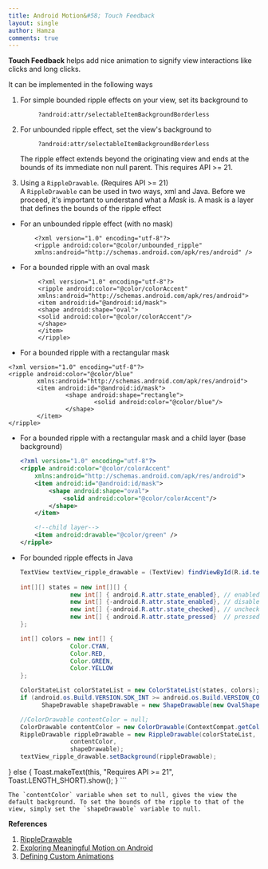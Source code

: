 ```yaml
---
title: Android Motion&#58; Touch Feedback
layout: single
author: Hamza
comments: true
---
```


**Touch Feedback** helps add nice animation to signify view interactions like clicks and long clicks.

It can be implemented in the following ways

1. For simple bounded ripple effects on your view, set its background to
 
			?android:attr/selectableItemBackgroundBorderless
   
2. For unbounded ripple effect, set the view's background to  

			?android:attr/selectableItemBackgroundBorderless
		
	 The ripple effect extends beyond the originating view and ends at the bounds of its immediate non null parent. 
   This requires API >= 21.
3. Using a `RippleDrawable`. (Requires API >= 21)  
    A `RippleDrawable` can be used in two ways, xml and Java.
    Before we proceed, it's important to understand what a _Mask_ is. A mask is a layer that defines the bounds of the ripple effect

  * For an unbounded ripple effect (with no mask)

			<?xml version="1.0" encoding="utf-8"?>
			<ripple android:color="@color/unbounded_ripple"
			xmlns:android="http://schemas.android.com/apk/res/android" />
		
 * For a bounded ripple with an oval mask
 
			<?xml version="1.0" encoding="utf-8"?>
			<ripple android:color="@color/colorAccent"
			xmlns:android="http://schemas.android.com/apk/res/android">
			<item android:id="@android:id/mask">
			<shape android:shape="oval">
			<solid android:color="@color/colorAccent"/>
			</shape>
			</item>
			</ripple>


  * For a bounded ripple with a rectangular mask
```
<?xml version="1.0" encoding="utf-8"?>
<ripple android:color="@color/blue"
		xmlns:android="http://schemas.android.com/apk/res/android">
		<item android:id="@android:id/mask">
				<shape android:shape="rectangle">
						<solid android:color="@color/blue"/>
				</shape>
		</item>
</ripple>
```
      
  * For a bounded ripple with a rectangular mask and a child layer (base background)
      ```xml
      <?xml version="1.0" encoding="utf-8"?>
      <ripple android:color="@color/colorAccent"
          xmlns:android="http://schemas.android.com/apk/res/android">
          <item android:id="@android:id/mask">
              <shape android:shape="oval">
                  <solid android:color="@color/colorAccent"/>
              </shape>
          </item>

          <!--child layer-->
          <item android:drawable="@color/green" />
      </ripple>
      ```

 *  For bounded ripple effects in Java
      ```java
      TextView textView_ripple_drawable = (TextView) findViewById(R.id.textView_ripple_drawable_java);
              
	int[][] states = new int[][] {
					new int[] { android.R.attr.state_enabled}, // enabled
					new int[] {-android.R.attr.state_enabled}, // disabled
					new int[] {-android.R.attr.state_checked}, // unchecked
					new int[] { android.R.attr.state_pressed}  // pressed
	};

	int[] colors = new int[] {
					Color.CYAN,
					Color.RED,
					Color.GREEN,
					Color.YELLOW
	};

	ColorStateList colorStateList = new ColorStateList(states, colors);
	if (android.os.Build.VERSION.SDK_INT >= android.os.Build.VERSION_CODES.LOLLIPOP) {
			ShapeDrawable shapeDrawable = new ShapeDrawable(new OvalShape());

	//ColorDrawable contentColor = null;
	ColorDrawable contentColor = new ColorDrawable(ContextCompat.getColor(this,R.color.grey));
	RippleDrawable rippleDrawable = new RippleDrawable(colorStateList,
					contentColor,
					shapeDrawable);
	textView_ripple_drawable.setBackground(rippleDrawable);
}
else {
	Toast.makeText(this, "Requires API >= 21", Toast.LENGTH_SHORT).show();
}
      ```

	The `contentColor` variable when set to null, gives the view the default background. To set the bounds of the ripple to that of the view, simply set the `shapeDrawable` variable to null.


**References** <br />
1. [RippleDrawable](https://developer.android.com/reference/android/graphics/drawable/RippleDrawable.html) <br />
2. [Exploring Meaningful Motion on Android](https://labs.ribot.co.uk/exploring-meaningful-motion-on-android-1cd95a4bc61d#.x3gxzy8ms) <br />
3. [Defining Custom Animations](https://developer.android.com/training/material/animations.html) <br />
